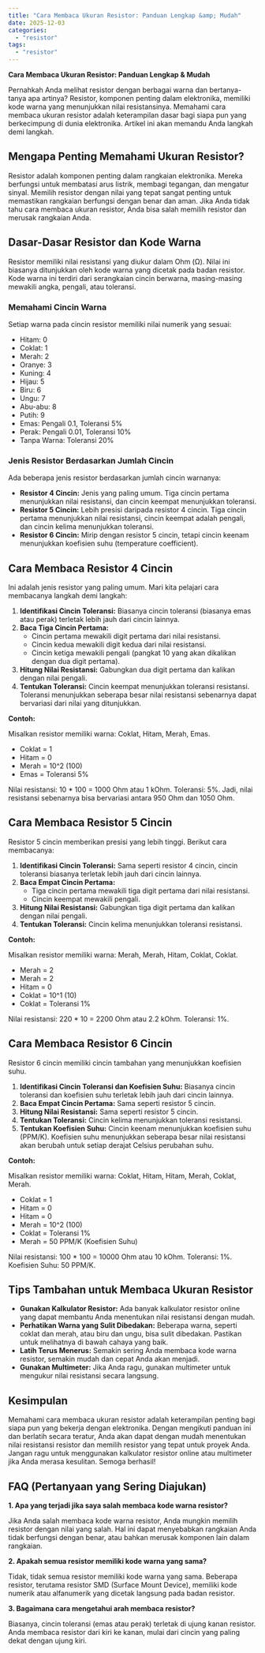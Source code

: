 ```yaml
---
title: "Cara Membaca Ukuran Resistor: Panduan Lengkap &amp; Mudah"
date: 2025-12-03
categories: 
  - "resistor"
tags: 
  - "resistor"
---
```


**Cara Membaca Ukuran Resistor: Panduan Lengkap & Mudah**

Pernahkah Anda melihat resistor dengan berbagai warna dan bertanya-tanya apa artinya? Resistor, komponen penting dalam elektronika, memiliki kode warna yang menunjukkan nilai resistansinya. Memahami cara membaca ukuran resistor adalah keterampilan dasar bagi siapa pun yang berkecimpung di dunia elektronika. Artikel ini akan memandu Anda langkah demi langkah.

## Mengapa Penting Memahami Ukuran Resistor?

Resistor adalah komponen penting dalam rangkaian elektronika. Mereka berfungsi untuk membatasi arus listrik, membagi tegangan, dan mengatur sinyal. Memilih resistor dengan nilai yang tepat sangat penting untuk memastikan rangkaian berfungsi dengan benar dan aman. Jika Anda tidak tahu cara membaca ukuran resistor, Anda bisa salah memilih resistor dan merusak rangkaian Anda.

## Dasar-Dasar Resistor dan Kode Warna

Resistor memiliki nilai resistansi yang diukur dalam Ohm (Ω). Nilai ini biasanya ditunjukkan oleh kode warna yang dicetak pada badan resistor. Kode warna ini terdiri dari serangkaian cincin berwarna, masing-masing mewakili angka, pengali, atau toleransi.

### Memahami Cincin Warna

Setiap warna pada cincin resistor memiliki nilai numerik yang sesuai:

- Hitam: 0
- Coklat: 1
- Merah: 2
- Oranye: 3
- Kuning: 4
- Hijau: 5
- Biru: 6
- Ungu: 7
- Abu-abu: 8
- Putih: 9
- Emas: Pengali 0.1, Toleransi 5%
- Perak: Pengali 0.01, Toleransi 10%
- Tanpa Warna: Toleransi 20%

### Jenis Resistor Berdasarkan Jumlah Cincin

Ada beberapa jenis resistor berdasarkan jumlah cincin warnanya:

- **Resistor 4 Cincin:** Jenis yang paling umum. Tiga cincin pertama menunjukkan nilai resistansi, dan cincin keempat menunjukkan toleransi.
- **Resistor 5 Cincin:** Lebih presisi daripada resistor 4 cincin. Tiga cincin pertama menunjukkan nilai resistansi, cincin keempat adalah pengali, dan cincin kelima menunjukkan toleransi.
- **Resistor 6 Cincin:** Mirip dengan resistor 5 cincin, tetapi cincin keenam menunjukkan koefisien suhu (temperature coefficient).

## Cara Membaca Resistor 4 Cincin

Ini adalah jenis resistor yang paling umum. Mari kita pelajari cara membacanya langkah demi langkah:

1. **Identifikasi Cincin Toleransi:** Biasanya cincin toleransi (biasanya emas atau perak) terletak lebih jauh dari cincin lainnya.
2. **Baca Tiga Cincin Pertama:**
    - Cincin pertama mewakili digit pertama dari nilai resistansi.
    - Cincin kedua mewakili digit kedua dari nilai resistansi.
    - Cincin ketiga mewakili pengali (pangkat 10 yang akan dikalikan dengan dua digit pertama).
3. **Hitung Nilai Resistansi:** Gabungkan dua digit pertama dan kalikan dengan nilai pengali.
4. **Tentukan Toleransi:** Cincin keempat menunjukkan toleransi resistansi. Toleransi menunjukkan seberapa besar nilai resistansi sebenarnya dapat bervariasi dari nilai yang ditunjukkan.

**Contoh:**

Misalkan resistor memiliki warna: Coklat, Hitam, Merah, Emas.

- Coklat = 1
- Hitam = 0
- Merah = 10^2 (100)
- Emas = Toleransi 5%

Nilai resistansi: 10 \* 100 = 1000 Ohm atau 1 kOhm. Toleransi: 5%. Jadi, nilai resistansi sebenarnya bisa bervariasi antara 950 Ohm dan 1050 Ohm.

## Cara Membaca Resistor 5 Cincin

Resistor 5 cincin memberikan presisi yang lebih tinggi. Berikut cara membacanya:

1. **Identifikasi Cincin Toleransi:** Sama seperti resistor 4 cincin, cincin toleransi biasanya terletak lebih jauh dari cincin lainnya.
2. **Baca Empat Cincin Pertama:**
    - Tiga cincin pertama mewakili tiga digit pertama dari nilai resistansi.
    - Cincin keempat mewakili pengali.
3. **Hitung Nilai Resistansi:** Gabungkan tiga digit pertama dan kalikan dengan nilai pengali.
4. **Tentukan Toleransi:** Cincin kelima menunjukkan toleransi resistansi.

**Contoh:**

Misalkan resistor memiliki warna: Merah, Merah, Hitam, Coklat, Coklat.

- Merah = 2
- Merah = 2
- Hitam = 0
- Coklat = 10^1 (10)
- Coklat = Toleransi 1%

Nilai resistansi: 220 \* 10 = 2200 Ohm atau 2.2 kOhm. Toleransi: 1%.

## Cara Membaca Resistor 6 Cincin

Resistor 6 cincin memiliki cincin tambahan yang menunjukkan koefisien suhu.

1. **Identifikasi Cincin Toleransi dan Koefisien Suhu:** Biasanya cincin toleransi dan koefisien suhu terletak lebih jauh dari cincin lainnya.
2. **Baca Empat Cincin Pertama:** Sama seperti resistor 5 cincin.
3. **Hitung Nilai Resistansi:** Sama seperti resistor 5 cincin.
4. **Tentukan Toleransi:** Cincin kelima menunjukkan toleransi resistansi.
5. **Tentukan Koefisien Suhu:** Cincin keenam menunjukkan koefisien suhu (PPM/K). Koefisien suhu menunjukkan seberapa besar nilai resistansi akan berubah untuk setiap derajat Celsius perubahan suhu.

**Contoh:**

Misalkan resistor memiliki warna: Coklat, Hitam, Hitam, Merah, Coklat, Merah.

- Coklat = 1
- Hitam = 0
- Hitam = 0
- Merah = 10^2 (100)
- Coklat = Toleransi 1%
- Merah = 50 PPM/K (Koefisien Suhu)

Nilai resistansi: 100 \* 100 = 10000 Ohm atau 10 kOhm. Toleransi: 1%. Koefisien Suhu: 50 PPM/K.

## Tips Tambahan untuk Membaca Ukuran Resistor

- **Gunakan Kalkulator Resistor:** Ada banyak kalkulator resistor online yang dapat membantu Anda menentukan nilai resistansi dengan mudah.
- **Perhatikan Warna yang Sulit Dibedakan:** Beberapa warna, seperti coklat dan merah, atau biru dan ungu, bisa sulit dibedakan. Pastikan untuk melihatnya di bawah cahaya yang baik.
- **Latih Terus Menerus:** Semakin sering Anda membaca kode warna resistor, semakin mudah dan cepat Anda akan menjadi.
- **Gunakan Multimeter:** Jika Anda ragu, gunakan multimeter untuk mengukur nilai resistansi secara langsung.

## Kesimpulan

Memahami cara membaca ukuran resistor adalah keterampilan penting bagi siapa pun yang bekerja dengan elektronika. Dengan mengikuti panduan ini dan berlatih secara teratur, Anda akan dapat dengan mudah menentukan nilai resistansi resistor dan memilih resistor yang tepat untuk proyek Anda. Jangan ragu untuk menggunakan kalkulator resistor online atau multimeter jika Anda merasa kesulitan. Semoga berhasil!

## FAQ (Pertanyaan yang Sering Diajukan)

**1\. Apa yang terjadi jika saya salah membaca kode warna resistor?**

Jika Anda salah membaca kode warna resistor, Anda mungkin memilih resistor dengan nilai yang salah. Hal ini dapat menyebabkan rangkaian Anda tidak berfungsi dengan benar, atau bahkan merusak komponen lain dalam rangkaian.

**2\. Apakah semua resistor memiliki kode warna yang sama?**

Tidak, tidak semua resistor memiliki kode warna yang sama. Beberapa resistor, terutama resistor SMD (Surface Mount Device), memiliki kode numerik atau alfanumerik yang dicetak langsung pada badan resistor.

**3\. Bagaimana cara mengetahui arah membaca resistor?**

Biasanya, cincin toleransi (emas atau perak) terletak di ujung kanan resistor. Anda membaca resistor dari kiri ke kanan, mulai dari cincin yang paling dekat dengan ujung kiri.
